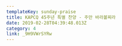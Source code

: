 ```yaml
---
templateKey: sunday-praise
title: KAPCQ 45주년 특별 찬양 - 주만 바라볼찌라
date: 2019-02-28T04:39:48.013Z
category: 4
link: _9H9VWrSYRw
---
```



